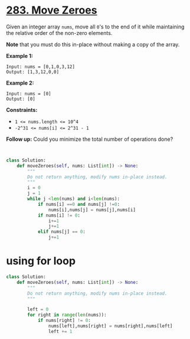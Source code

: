 # [283. Move Zeroes](https://leetcode.com/problems/move-zeroes/description/)

Given an integer array `nums`, move all `0`'s to the end of it while maintaining the relative order of the non-zero elements.

**Note** that you must do this in-place without making a copy of the array.

**Example 1:**

```
Input: nums = [0,1,0,3,12]
Output: [1,3,12,0,0]
```

**Example 2:**

```
Input: nums = [0]
Output: [0]
```

**Constraints:**

- `1 <= nums.length <= 10^4`
- `-2^31 <= nums[i] <= 2^31 - 1`

**Follow up:** Could you minimize the total number of operations done?

```python


class Solution:
    def moveZeroes(self, nums: List[int]) -> None:
        """
        Do not return anything, modify nums in-place instead.
        """
        i = 0
        j = 1
        while j <len(nums) and i<len(nums):
            if nums[i] ==0 and nums[j] !=0:
                nums[i],nums[j] = nums[j],nums[i]
            if nums[i] != 0:
                i+=1
                j+=1
            elif nums[j] == 0:
                j+=1

```

# using for loop

```python
class Solution:
    def moveZeroes(self, nums: List[int]) -> None:
        """
        Do not return anything, modify nums in-place instead.
        """

        left = 0
        for right in range(len(nums)):
            if nums[right] != 0:
                nums[left],nums[right] = nums[right],nums[left]
                left += 1

```
